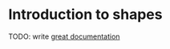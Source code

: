 # Introduction to shapes

TODO: write [great documentation](http://jacobian.org/writing/what-to-write/)

